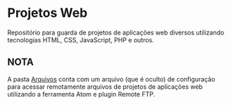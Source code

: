 # Projetos Web
Repositório para guarda de projetos de aplicações web diversos utilizando tecnologias HTML, CSS, JavaScript, PHP e outros.

## NOTA

A pasta [Arquivos](https://github.com/leonardossrocha/ProjetosWeb/tree/master/Arquivos) conta com um arquivo (que é oculto) de configuração para acessar remotamente arquivos de projetos de aplicações web utilizando a ferramenta Atom e plugin Remote FTP.

